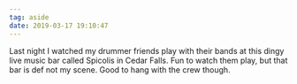 ```yaml
---
tag: aside
date: 2019-03-17 19:10:47
---
```

Last night I watched my drummer friends play with their bands at this dingy live music bar called Spicolis in Cedar Falls. Fun to watch them play, but that bar is def not my scene. Good to hang with the crew though. 